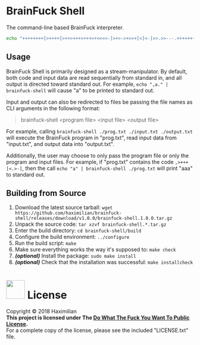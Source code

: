 # BrainFuck Shell
The command-line based BrainFuck interpreter.

```bash
echo "++++++++[>++++[>++>+++>+++>+<<<<-]>+>->+>>+[<]<-]>>.>>---.+++++++..+++.>.<<-.>.+++.------.--------.>+.>++." | brainfuck-shell
```

## Usage
BrainFuck Shell is primarily designed as a stream-manipulator. By default, both code and input data are read sequentially from standard in, and all output is directed toward standard out. For example, `echo ",a." | brainfuck-shell` will cause "a" to be printed to standard out.

Input and output can also be redirected to files be passing the file names as CLI arguments in the following format:
> brainfuck-shell &lt;program file&gt; &lt;input file&gt; &lt;output file&gt;

For example, calling `brainfuck-shell ./prog.txt ./input.txt ./output.txt` will execute the BrainFuck program in "prog.txt", read input data from "input.txt", and output data into "output.txt".

Additionally, the user may choose to only pass the program file or only the program and input files. For example, if "prog.txt" contains the code `,>+++[<.>-]`, then the call `echo "a" | brainfuck-shell ./prog.txt` will print "aaa" to standard out.

## Building from Source
1. Download the latest source tarball: `wget https://github.com/haximilian/brainfuck-shell/releases/download/v1.0.0/brainfuck-shell.1.0.0.tar.gz`
2. Unpack the source code: `tar xzvf brainfuck-shell.*.tar.gz`
3. Enter the build directory: `cd brainfuck-shell/build`
4. Configure the build environment: `../configure`
5. Run the build script: `make`
6. Make sure everything works the way it's supposed to: `make check`
7. ***(optional)*** Install the package: `sudo make install`
8. ***(optional)*** Check that the installation was successful: `make installcheck`


# [<img src="http://www.wtfpl.net/wp-content/uploads/2012/12/logo-220x1601.png" width="50">](https://www.wtfpl.net) License
Copyright &copy; 2018 Haximilian<br/>
**This project is licensed under The [Do What The Fuck You Want To Public License](http://www.wtfpl.net/txt/copying/).**<br>
For a complete copy of the license, please see the included "LICENSE.txt" file.
